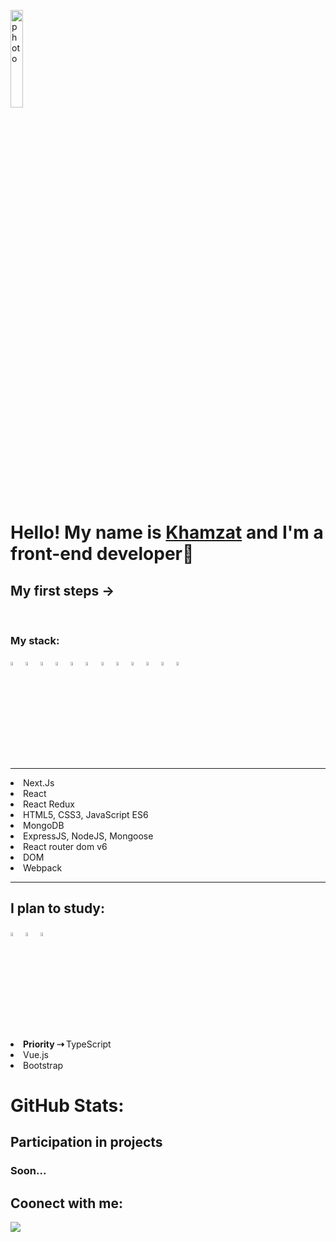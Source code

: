  
 <img align=center width=20% src="https://cdn1.iconfinder.com/data/icons/business-568/24/name_id_tag_license_identity_office-256.png" alt="photo" /><h1>Hello! My name is <a href="https://t.me/Abu_Harris">Khamzat</a> and I'm a front-end developer🌱 </h1>
  
  <h2>My first steps →</h2>
  <br />


<h3>My stack:</h3>

<div>
 
  <img width=4% src="https://cdn1.iconfinder.com/data/icons/logotypes/32/badge-html-5-256.png" />
 <img width=4% src="https://cdn1.iconfinder.com/data/icons/logotypes/32/badge-css-3-256.png" alt="photoReact" />
  <img  width=4% src="https://cdn2.iconfinder.com/data/icons/designer-skills/128/code-programming-javascript-software-develop-command-language-256.png" alt="photoJs" />
<img width=4% src="https://cdn0.iconfinder.com/data/icons/logos-brands-in-colors/128/react-256.png" alt="photoReact" />
  <img width=4%  src="https://img.icons8.com/color/452/redux.png" alt="photoReact" />
  <img width=4% src="https://ui-lib.com/blog/wp-content/uploads/2021/12/nextjs-boilerplate-logo.png"/>
     <img width=4% src="https://pics.freeicons.io/uploads/icons/png/9267873881551942642-512.png" alt="photoJs" />
   <img width=4% src="https://img.icons8.com/dusk/344/webpack.png" alt="photoJs" />
     <img width=4% src="https://cdn4.iconfinder.com/data/icons/logos-brands-in-colors/3000/figma-logo-256.png" alt="photoJs" />
      <img width=4% src="https://uxwing.com/wp-content/themes/uxwing/download/brands-and-social-media/postman-icon.svg" alt="photoJs" />
  <img width=4% src="https://cdn.icon-icons.com/icons2/2415/PNG/512/mongodb_plain_wordmark_logo_icon_146423.png" alt="photoJs" />
  <img  width=4% src="https://cdn.icon-icons.com/icons2/2415/PNG/512/nodejs_original_logo_icon_146411.png" />

</div>


<hr>
  <li>Next.Js</li>
  <li>React</li>
  <li>React Redux</li>
  <li>HTML5, CSS3, JavaScript ES6</li>

  <li>MongoDB</li>
  <li>ExpressJS, NodeJS, Mongoose</li>
  <li>React router dom v6</li>
  <li>DOM</li>
  <li>Webpack</li>
  <hr>


<h2>I plan to study:</h2>
<div>  <img  width=4% src="https://img.icons8.com/ios-filled/344/typescript.png" />
    <img  width=4% src="https://img.icons8.com/windows/344/vuetify.png" />
        <img  width=4% src="https://img.icons8.com/external-tal-revivo-bold-tal-revivo/344/external-bootstrap-a-free-and-open-source-css-framework-logo-bold-tal-revivo.png" />
</div>
<p />
  <li><b>Priority ⇢ </b> TypeScript</li>
  <li>Vue.js</li>
  <li>Bootstrap</li>

    
  
  <h1>GitHub Stats:</h1>


<h2>Participation in projects</h2>
</hr>
<h3>Soon...</h3>

<h2>Coonect with me:</h2>
<a href="https://t.me/Abu_Harris"><img src="https://img.shields.io/badge/Telegram-2CA5E0?style=for-the-badge&logo=telegram&logoColor=white" /></a>
